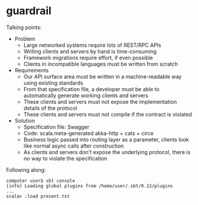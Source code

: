 guardrail
=========


Talking points:
  - Problem
    - Large networked systems require lots of REST/RPC APIs
    - Writing clients and servers by hand is time-consuming
    - Framework migrations require effort, if even possible
    - Clients in incompatible languages must be written from scratch
  - Requirements
    - Our API surface area must be written in a machine-readable way using existing standards
    - From that specification file, a developer must be able to automatically generate working clients and servers
    - These clients and servers must not expose the implementation details of the protocol
    - These clients and servers must not compile if the contract is violated
  - Solution
    - Specification file: Swagger
    - Code: scala.meta-generated akka-http + cats + circe
    - Business logic passed into routing layer as a parameter, clients look like normal async calls after construction
    - As clients and servers don't expose the underlying protocol, there is no way to violate the specification

Following along:

```
computer user$ sbt console
[info] Loading global plugins from /home/user/.sbt/0.13/plugins
...
scala> :load present.txt
```

